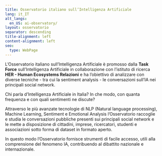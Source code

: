 ```yaml
---
title: Osservatorio italiano sull’Intelligenza Artificiale
lang: it_IT
alt_langs:
  en_US: ai-observatory/
layout: osservatorio
separator: descending
title-alignment: left
content-alignment: left
seo:
  type: WebPage
---
```

L’Osservatorio italiano sull’Intelligenza Artificiale è promosso dalla **Task
Force** sull’Intelligenza Artificiale in collaborazione con l’istituto di
ricerca **HER - Human Ecosystems Relazioni** e ha l’obiettivo di analizzare con
diverse tecniche - tra cui la sentiment analysis - le conversazioni sull’IA nei
principali social network.

Chi parla d’Intelligenza Artificiale in Italia? In che modo, con quanta
frequenza e con quali sentimenti ne discute?

Attraverso le più avanzate tecnologie di NLP (Natural language processing),
Machine Learning, Sentiment e Emotional Analysis l’Osservatorio raccoglie e
studia le conversazioni pubbliche presenti sui principali social network e le
mette a disposizione di cittadini, imprese, ricercatori, studenti e associazioni
sotto forma di dataset in formato aperto.

In questo modo l’Osservatorio fornisce strumenti di facile accesso, utili alla comprensione del fenomeno IA,
contribuendo al dibattito nazionale e internazionale.
